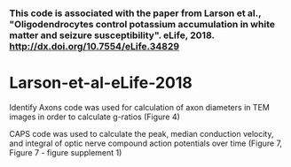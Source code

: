 

### This code is associated with the paper from Larson et al., "Oligodendrocytes control potassium accumulation in white matter and seizure susceptibility". eLife, 2018. http://dx.doi.org/10.7554/eLife.34829


# Larson-et-al-eLife-2018

Identify Axons code was used for calculation of axon diameters in TEM images in order to calculate g-ratios (Figure 4)

CAPS code was used to calculate the peak, median conduction velocity, and integral of optic nerve compound action potentials over time (Figure 7, Figure 7 - figure supplement 1)
